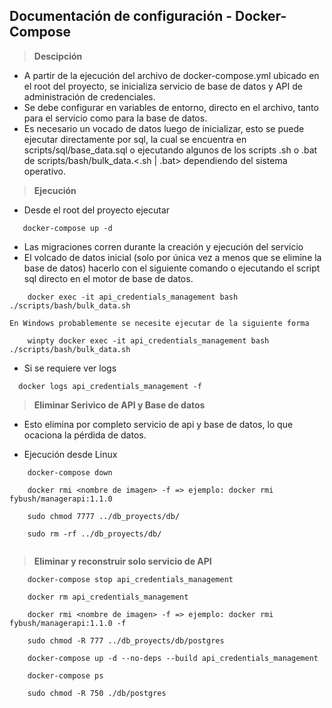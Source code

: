 ## Documentación de configuración - Docker-Compose

> **Descipción**

- A partir de la ejecución del archivo de docker-compose.yml ubicado en el root del proyecto, se inicializa servicio de base de datos y API de administración de credenciales.
- Se debe configurar en variables de entorno, directo en el archivo, tanto para el servicio como para la base de datos.
- Es necesario un vocado de datos luego de inicializar, esto se puede ejecutar directamente por sql, la cual se encuentra en scripts/sql/base_data.sql o ejecutando algunos de los scripts .sh o .bat  de scripts/bash/bulk_data.<.sh | .bat> dependiendo del sistema operativo.

> **Ejecución**

- Desde el root del proyecto ejecutar

 ```
    docker-compose up -d
 ```

- Las migraciones corren durante la creación y ejecución del servicio
- El volcado de datos inicial (solo por única vez a menos que se elimine la base de datos) hacerlo con el siguiente comando o ejecutando el script sql directo en el motor de base de datos.

```
    docker exec -it api_credentials_management bash ./scripts/bash/bulk_data.sh

En Windows probablemente se necesite ejecutar de la siguiente forma

    winpty docker exec -it api_credentials_management bash ./scripts/bash/bulk_data.sh
```

- Si se requiere ver logs
```
  docker logs api_credentials_management -f
```

> **Eliminar Serivico de API y Base de datos**

- Esto elimina por completo servicio de api y base de datos, lo que ocaciona la pérdida de datos.

- Ejecución desde Linux

```
    docker-compose down

    docker rmi <nombre de imagen> -f => ejemplo: docker rmi fybush/managerapi:1.1.0

    sudo chmod 7777 ../db_proyects/db/

    sudo rm -rf ../db_proyects/db/
    
```

> **Eliminar y reconstruir solo servicio de API**

```
    docker-compose stop api_credentials_management

    docker rm api_credentials_management

    docker rmi <nombre de imagen> -f => ejemplo: docker rmi fybush/managerapi:1.1.0 -f

    sudo chmod -R 777 ../db_proyects/db/postgres

    docker-compose up -d --no-deps --build api_credentials_management

    docker-compose ps

    sudo chmod -R 750 ./db/postgres
```
